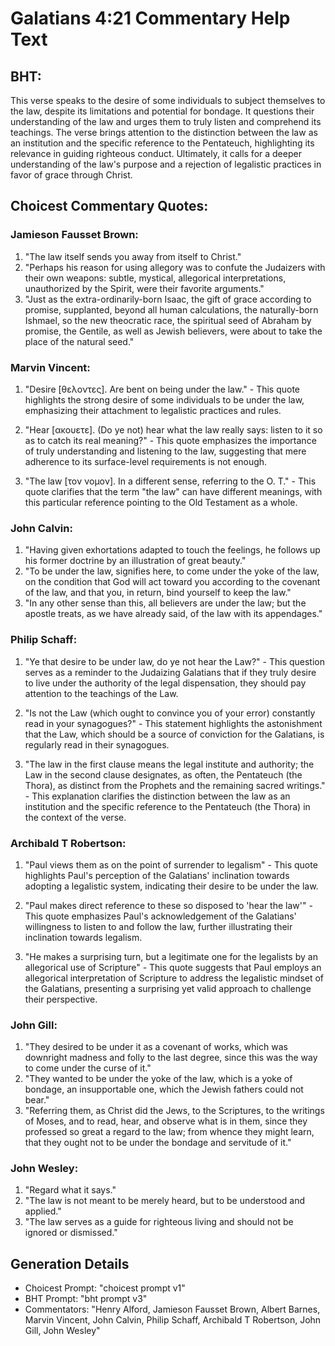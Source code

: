 # Galatians 4:21 Commentary Help Text

## BHT:
This verse speaks to the desire of some individuals to subject themselves to the law, despite its limitations and potential for bondage. It questions their understanding of the law and urges them to truly listen and comprehend its teachings. The verse brings attention to the distinction between the law as an institution and the specific reference to the Pentateuch, highlighting its relevance in guiding righteous conduct. Ultimately, it calls for a deeper understanding of the law's purpose and a rejection of legalistic practices in favor of grace through Christ.

## Choicest Commentary Quotes:
### Jamieson Fausset Brown:
1. "The law itself sends you away from itself to Christ." 
2. "Perhaps his reason for using allegory was to confute the Judaizers with their own weapons: subtle, mystical, allegorical interpretations, unauthorized by the Spirit, were their favorite arguments."
3. "Just as the extra-ordinarily-born Isaac, the gift of grace according to promise, supplanted, beyond all human calculations, the naturally-born Ishmael, so the new theocratic race, the spiritual seed of Abraham by promise, the Gentile, as well as Jewish believers, were about to take the place of the natural seed."

### Marvin Vincent:
1. "Desire [θελοντες]. Are bent on being under the law." - This quote highlights the strong desire of some individuals to be under the law, emphasizing their attachment to legalistic practices and rules.

2. "Hear [ακουετε]. (Do ye not) hear what the law really says: listen to it so as to catch its real meaning?" - This quote emphasizes the importance of truly understanding and listening to the law, suggesting that mere adherence to its surface-level requirements is not enough.

3. "The law [τον νομον]. In a different sense, referring to the O. T." - This quote clarifies that the term "the law" can have different meanings, with this particular reference pointing to the Old Testament as a whole.

### John Calvin:
1. "Having given exhortations adapted to touch the feelings, he follows up his former doctrine by an illustration of great beauty."
2. "To be under the law, signifies here, to come under the yoke of the law, on the condition that God will act toward you according to the covenant of the law, and that you, in return, bind yourself to keep the law."
3. "In any other sense than this, all believers are under the law; but the apostle treats, as we have already said, of the law with its appendages."

### Philip Schaff:
1. "Ye that desire to be under law, do ye not hear the Law?" - This question serves as a reminder to the Judaizing Galatians that if they truly desire to live under the authority of the legal dispensation, they should pay attention to the teachings of the Law. 

2. "Is not the Law (which ought to convince you of your error) constantly read in your synagogues?" - This statement highlights the astonishment that the Law, which should be a source of conviction for the Galatians, is regularly read in their synagogues. 

3. "The law in the first clause means the legal institute and authority; the Law in the second clause designates, as often, the Pentateuch (the Thora), as distinct from the Prophets and the remaining sacred writings." - This explanation clarifies the distinction between the law as an institution and the specific reference to the Pentateuch (the Thora) in the context of the verse.

### Archibald T Robertson:
1. "Paul views them as on the point of surrender to legalism" - This quote highlights Paul's perception of the Galatians' inclination towards adopting a legalistic system, indicating their desire to be under the law.

2. "Paul makes direct reference to these so disposed to 'hear the law'" - This quote emphasizes Paul's acknowledgement of the Galatians' willingness to listen to and follow the law, further illustrating their inclination towards legalism.

3. "He makes a surprising turn, but a legitimate one for the legalists by an allegorical use of Scripture" - This quote suggests that Paul employs an allegorical interpretation of Scripture to address the legalistic mindset of the Galatians, presenting a surprising yet valid approach to challenge their perspective.

### John Gill:
1. "They desired to be under it as a covenant of works, which was downright madness and folly to the last degree, since this was the way to come under the curse of it."
2. "They wanted to be under the yoke of the law, which is a yoke of bondage, an insupportable one, which the Jewish fathers could not bear."
3. "Referring them, as Christ did the Jews, to the Scriptures, to the writings of Moses, and to read, hear, and observe what is in them, since they professed so great a regard to the law; from whence they might learn, that they ought not to be under the bondage and servitude of it."

### John Wesley:
1. "Regard what it says."
2. "The law is not meant to be merely heard, but to be understood and applied."
3. "The law serves as a guide for righteous living and should not be ignored or dismissed."


## Generation Details
- Choicest Prompt: "choicest prompt v1"
- BHT Prompt: "bht prompt v3"
- Commentators: "Henry Alford, Jamieson Fausset Brown, Albert Barnes, Marvin Vincent, John Calvin, Philip Schaff, Archibald T Robertson, John Gill, John Wesley"

